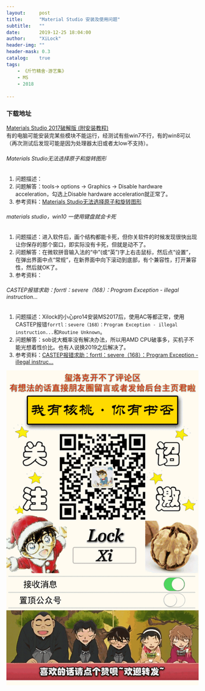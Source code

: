 ```yaml
---
layout:     post
title:      "Material Studio 安装及使用问题"
subtitle:   ""
date:       2019-12-25 18:04:00
author:     "XiLock"
header-img: ""
header-mask: 0.3
catalog:    true
tags:
    - 《斤竹精舍·游艺集》
    - MS
    - 2018

---
```


### 下载地址

[Materials Studio 2017破解版 (附安装教程)](http://www.ddooo.com/softdown/93763.htm#dltab)    
有的电脑可能安装完某些模块不能运行，经测试有些win7不行，有的win8可以（再次测试后发现可能是因为处理器太旧或者太low不支持）。  

###### Materials Studio无法选择原子和旋转图形
1. 问题描述：
1. 问题解答：tools-> options -> Graphics -> Disable hardware acceleration，勾选上Disable hardware acceleration就正常了。
1. 参考资料：[Materials Studio无法选择原子和旋转图形](http://muchong.com/html/201004/1932432.html)

###### materials studio，win10 一使用键盘就会卡死
1. 问题描述：进入软件后，画个结构都能卡死，但你关软件的时候发现很快出现让你保存的那个窗口，即实际没有卡死，但就是动不了。
1. 问题解答：在微软拼音输入法的“中”(或“英”)字上右击鼠标，然后点“设置”，在弹出界面中点“常规”，在新界面中向下滚动到底部，有个兼容性，打开兼容性，然后就OK了。
1. 参考资料：

###### CASTEP报错求助：forrtl：severe（168）：Program Exception - illegal instruction...
1. 问题描述：Xilock的小心pro14安装MS2017后，使用AC等都正常，使用CASTEP报错`forrtl：severe（168）：Program Exception - illegal instruction...`和`Routine Unknown`。  
1. 问题解答：sob说大概率没有解决办法，所以用AMD CPU破事多，买机子不能光想着性价比。也有人说换2019之后解决了。
1. 参考资料：[CASTEP报错求助：forrtl：severe（168）：Program Exception - illegal instruc...](http://bbs.keinsci.com/thread-19052-1-1.html#opennewwindow)

![](/img/wc-tail.GIF)
